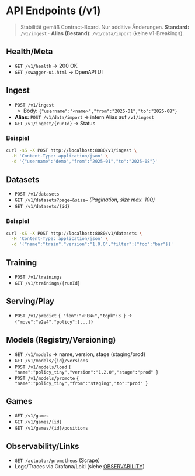 # API Endpoints (/v1)

> Stabilität gemäß Contract-Board. Nur additive Änderungen. **Standard:** `/v1/ingest` · **Alias (Bestand):** `/v1/data/import` (keine v1-Breakings).

## Health/Meta

- `GET /v1/health` → 200 OK
- `GET /swagger-ui.html` → OpenAPI UI

## Ingest

- `POST /v1/ingest`
  - Body: `{"username":"<name>","from":"2025-01","to":"2025-08"}`
- **Alias:** `POST /v1/data/import` → intern Alias auf `/v1/ingest`
- `GET /v1/ingest/{runId}` → Status

### Beispiel

```bash
curl -sS -X POST http://localhost:8080/v1/ingest \
  -H 'Content-Type: application/json' \
  -d '{"username":"demo","from":"2025-01","to":"2025-08"}'
```

## Datasets

- `POST /v1/datasets`
- `GET /v1/datasets?page=&size=` *(Pagination, size max. 100)*
- `GET /v1/datasets/{id}`

### Beispiel

```bash
curl -sS -X POST http://localhost:8080/v1/datasets \
  -H 'Content-Type: application/json' \
  -d '{"name":"train","version":"1.0.0","filter":{"foo":"bar"}}'
```

## Training

- `POST /v1/trainings`
- `GET /v1/trainings/{runId}`

## Serving/Play

- `POST /v1/predict` `{ "fen":"<FEN>","topk":3 }` → `{"move":"e2e4","policy":[...]}`

## Models (Registry/Versioning)

- `GET /v1/models` → name, version, stage (staging/prod)
- `GET /v1/models/{id}/versions`
- `POST /v1/models/load` `{ "name":"policy_tiny","version":"1.2.0","stage":"prod" }`
- `POST /v1/models/promote` `{ "name":"policy_tiny","from":"staging","to":"prod" }`

## Games

- `GET /v1/games`
- `GET /v1/games/{id}`
- `GET /v1/games/{id}/positions`

## Observability/Links

- `GET /actuator/prometheus` (Scrape)
- Logs/Traces via Grafana/Loki (siehe [OBSERVABILITY](./OBSERVABILITY.md))
